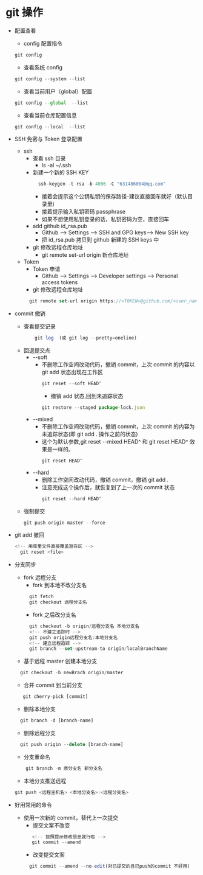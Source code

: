 # git 操作

- 配置查看

  - config 配置指令

  ```js
  git config
  ```

  - 查看系统 config

  ```js
  git config --system --list
  ```

  - 查看当前用户（global）配置

  ```js
  git config --global  --list
  ```

  - 查看当前仓库配置信息

  ```js
  git config --local  --list
  ```

- SSH 免密与 Token 登录配置

  - ssh
    - 查看 ssh 目录
      - ls -al ~/.ssh
    - 新建一个新的 SSH KEY
      ```js
        ssh-keygen -t rsa -b 4096 -C "631486004@qq.com"
      ```
      - 接着会提示这个公钥私钥的保存路径-建议直接回车就好（默认目录里)
      - 接着提示输入私钥密码 passphrase
      - 如果不想使用私钥登录的话，私钥密码为空，直接回车
    - add github id_rsa.pub
      - Github --> Settings --> SSH and GPG keys--> New SSH key
      - 把 id_rsa.pub 拷贝到 github 新建的 SSH keys 中
    - git 修改远程仓库地址
      - git remote set-url origin 新仓库地址
  - Token
    - Token 申请
      - Github --> Settings --> Developer settings --> Personal access tokens
    - git 修改远程仓库地址
    ```js
      git remote set-url origin https://<TOKEN>@github.com/<user_name>/<repo_name>.git
    ```

- commit 撤销
  - 查看提交记录
    ```js
        git log  (或 git log --pretty=oneline)
    ```
  - 回退提交点
    - --soft
      - 不删除工作空间改动代码，撤销 commit，上次 commit 的内容以 git add 状态出现在工作区
        ```js
        git reset --soft HEAD^
        ```
        - 撤销 add 状态,回到未追踪状态
        ```js
        git restore --staged package-lock.json
        ```
    - --mixed
      - 不删除工作空间改动代码，撤销 commit，上次 commit 的内容为未追踪状态(即 git add . 操作之前的状态)
      - 这个为默认参数,git reset --mixed HEAD^ 和 git reset HEAD^ 效果是一样的。
        ```js
        git reset HEAD^
        ```
    - --hard
      - 删除工作空间改动代码，撤销 commit，撤销 git add .
      - 注意完成这个操作后，就恢复到了上一次的 commit 状态
        ```js
        git reset --hard HEAD^
        ```
  - 强制提交
    ```js
    git push origin master --force
    ```
- git add 撤回
  ```js
  <!-- 用库里文件直接覆盖暂存区 -->
    git reset <file>
  ```
- 分支同步

  - fork 远程分支
    - fork 到本地不改分支名
    ```js
      git fetch
      git checkout 远程分支名
    ```
    - fork 之后改分支名
    ```js
      git checkout -b origin/远程分支名 本地分支名
      <!-- 不建立追踪时 -->
      git push origin远程分支名:本地分支名
      <!-- 建立远程追踪 -->
      git branch --set-upstream-to origin/localBranchName
    ```
  - 基于远程 master 创建本地分支

  ```js
    git checkout -b newBrach origin/master
  ```

  - 合并 commit 到当前分支

  ```js
     git cherry-pick [commit]
  ```

  - 删除本地分支

  ```js
    git branch -d [branch-name]
  ```

  - 删除远程分支

  ```js
    git push origin --delete [branch-name]
  ```

  - 分支重命名

  ```js
      git branch -m 原分支名 新分支名
  ```

  - 本地分支推送远程

  ```js
  git push <远程主机名> <本地分支名>:<远程分支名>
  ```

- 好用常用的命令
  - 使用一次新的 commit，替代上一次提交
    - 提交文案不改变
    ```js
       <!-- 按照提示修改信息就行啦 -->
       git commit --amend
    ```
    - 改变提交文案
    ```js
      git commit --amend --no-edit(对已提交的且已push的commit 不好用)
    ```
